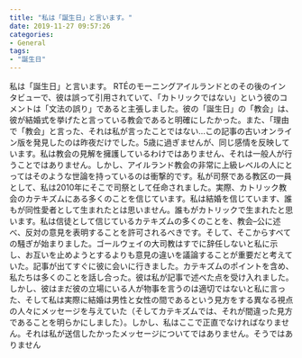 ```yaml
---
title: "私は「誕生日」と言います。"
date: 2019-11-27 09:57:26
categories:
- General
tags:
- "誕生日"
---
```


私は「誕生日」と言います。 RTÉのモーニングアイルランドとのその後のインタビューで、彼は誤って引用されていて、「カトリックではない」という彼のコメントは「文法の誤り」であると主張しました。彼の「誕生日」の「教会」は、彼が結婚式を挙げたと言っている教会であると明確にしたかった。また、「理由で「教会」と言った、それは私が言ったことではない...この記事の古いオンライン版を発見したのは昨夜だけでした。5歳に過ぎませんが、同じ感情を反映しています。私は教会の見解を擁護しているわけではありません、それは一般人が行うことではありません。しかし、アイルランド教会の非常に上級レベルの人にとってはそのような世論を持っているのは衝撃的です。私が司祭である教区の一員として、私は2010年にそこで司祭として任命されました。実際、カトリック教会のカテキズムにある多くのことを信じています。私は結婚を信じています、誰もが同性愛者として生まれたとは思いません。誰もがカトリックで生まれたと思います。私は信徒として信じているカテキズムの多くのことを、教会–公に述べ、反対の意見を表明することを許可されるべきです。そして、そこからすべての騒ぎが始まりました。ゴールウェイの大司教はすでに辞任しないと私に示し、お互いを止めようとするよりも意見の違いを議論することが重要だと考えていた。記事が出てすぐに彼に会いに行きました。カテキズムのポイントを含め、私たちは多くのことを話し合った。彼は私が記事で述べた点を受け入れました。しかし、彼はまだ彼の立場にいる人が物事を言うのは適切ではないと私に言った、そして私は実際に結婚は男性と女性の間であるという見方をする異なる視点の人々にメッセージを与えていた（そしてカテキズムでは、それが間違った見方であることを明らかにしました）。しかし、私はここで正直でなければなりません。それは私が送信したかったメッセージについてではありません。そうではありません
